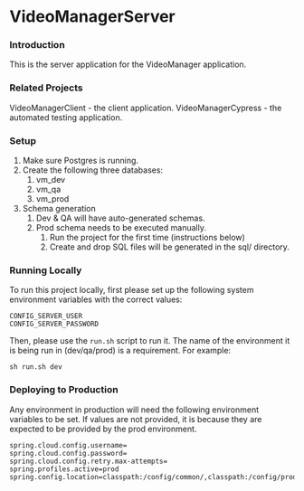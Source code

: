 # VideoManagerServer

### Introduction

This is the server application for the VideoManager application.

### Related Projects

VideoManagerClient - the client application.
VideoManagerCypress - the automated testing application.

### Setup

1. Make sure Postgres is running.
2. Create the following three databases:
    1. vm_dev
    2. vm_qa
    3. vm_prod
3. Schema generation
    1. Dev & QA will have auto-generated schemas.
    2. Prod schema needs to be executed manually.
        1. Run the project for the first time (instructions below)
        2. Create and drop SQL files will be generated in the sql/ directory.

### Running Locally

To run this project locally, first please set up the following system environment variables with the correct values:

```
CONFIG_SERVER_USER
CONFIG_SERVER_PASSWORD
```

Then, please use the `run.sh` script to run it. The name of the environment it is being run in (dev/qa/prod) is a requirement. For example:

`sh run.sh dev`

### Deploying to Production

Any environment in production will need the following environment variables to be set. If values are not provided, it is because they are expected to be provided by the prod environment.

```
spring.cloud.config.username=
spring.cloud.config.password=
spring.cloud.config.retry.max-attempts=
spring.profiles.active=prod
spring.config.location=classpath:/config/common/,classpath:/config/prod/
```
